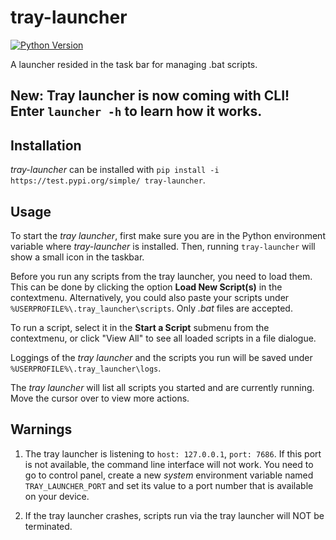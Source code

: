 # tray-launcher

[![Python Version](https://img.shields.io/badge/python-3.7+-blue.svg)](https://docs.python.org/3.7/)

A launcher resided in the task bar for managing .bat scripts.

## New: Tray launcher is now coming with CLI! Enter `launcher -h` to learn how it works. ##

## Installation

*tray-launcher* can be installed with `pip install -i https://test.pypi.org/simple/ tray-launcher`.

## Usage

To start the *tray launcher*, first make sure you are in the Python environment variable where *tray-launcher* is installed. Then, running `tray-launcher` will show a small icon in the taskbar.

Before you run any scripts from the tray launcher, you need to load them. This can be done by clicking the option **Load New Script(s)** in the contextmenu. Alternatively, you could also paste your scripts under `%USERPROFILE%\.tray_launcher\scripts`. Only *.bat* files are accepted.

To run a script, select it in the **Start a Script** submenu from the contextmenu, or click "View All" to see all loaded scripts in a file dialogue. 

Loggings of the *tray launcher* and the scripts you run will be saved under `%USERPROFILE%\.tray_launcher\logs`.

The *tray launcher* will list all scripts you started and are currently running. Move the cursor over to view more actions.

## Warnings

1. The tray launcher is listening to `host: 127.0.0.1`, `port: 7686`. If this port is not available, the command line interface will not work. You need to go to control panel, create a new *system* environment variable named `TRAY_LAUNCHER_PORT` and set its value to a port number that is available on your device.

2. If the tray launcher crashes, scripts run via the tray launcher will NOT be terminated.
